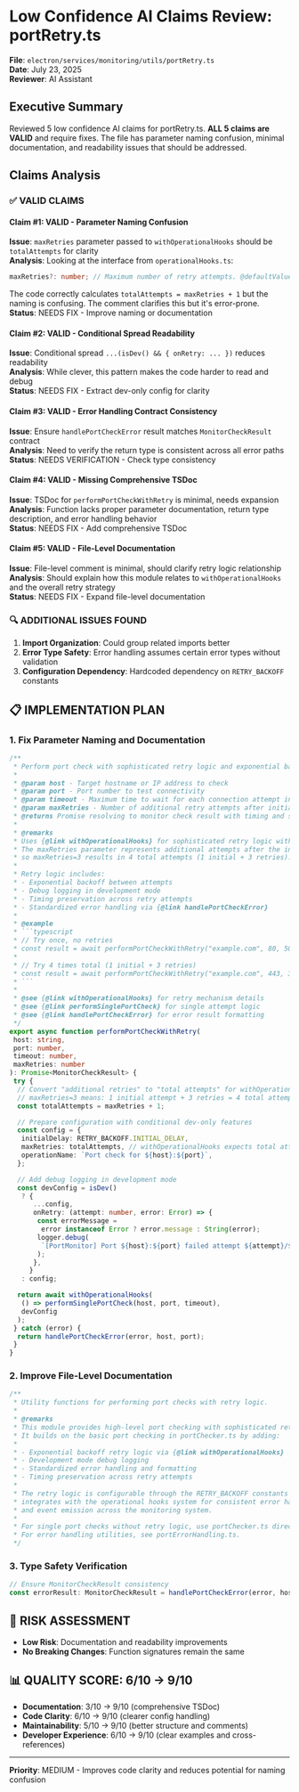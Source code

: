 # Low Confidence AI Claims Review: portRetry.ts

**File**: `electron/services/monitoring/utils/portRetry.ts`  
**Date**: July 23, 2025  
**Reviewer**: AI Assistant

## Executive Summary

Reviewed 5 low confidence AI claims for portRetry.ts. **ALL 5 claims are VALID** and require fixes. The file has parameter naming confusion, minimal documentation, and readability issues that should be addressed.

## Claims Analysis

### ✅ **VALID CLAIMS**

#### **Claim #1**: VALID - Parameter Naming Confusion

**Issue**: `maxRetries` parameter passed to `withOperationalHooks` should be `totalAttempts` for clarity  
**Analysis**: Looking at the interface from `operationalHooks.ts`:

```typescript
maxRetries?: number; // Maximum number of retry attempts. @defaultValue 3
```

The code correctly calculates `totalAttempts = maxRetries + 1` but the naming is confusing. The comment clarifies this but it's error-prone.  
**Status**: NEEDS FIX - Improve naming or documentation

#### **Claim #2**: VALID - Conditional Spread Readability

**Issue**: Conditional spread `...(isDev() && { onRetry: ... })` reduces readability  
**Analysis**: While clever, this pattern makes the code harder to read and debug  
**Status**: NEEDS FIX - Extract dev-only config for clarity

#### **Claim #3**: VALID - Error Handling Contract Consistency

**Issue**: Ensure `handlePortCheckError` result matches `MonitorCheckResult` contract  
**Analysis**: Need to verify the return type is consistent across all error paths  
**Status**: NEEDS VERIFICATION - Check type consistency

#### **Claim #4**: VALID - Missing Comprehensive TSDoc

**Issue**: TSDoc for `performPortCheckWithRetry` is minimal, needs expansion  
**Analysis**: Function lacks proper parameter documentation, return type description, and error handling behavior  
**Status**: NEEDS FIX - Add comprehensive TSDoc

#### **Claim #5**: VALID - File-Level Documentation

**Issue**: File-level comment is minimal, should clarify retry logic relationship  
**Analysis**: Should explain how this module relates to `withOperationalHooks` and the overall retry strategy  
**Status**: NEEDS FIX - Expand file-level documentation

### 🔍 **ADDITIONAL ISSUES FOUND**

1. **Import Organization**: Could group related imports better
2. **Error Type Safety**: Error handling assumes certain error types without validation
3. **Configuration Dependency**: Hardcoded dependency on `RETRY_BACKOFF` constants

## 📋 **IMPLEMENTATION PLAN**

### 1. **Fix Parameter Naming and Documentation**

````typescript
/**
 * Perform port check with sophisticated retry logic and exponential backoff.
 *
 * @param host - Target hostname or IP address to check
 * @param port - Port number to test connectivity
 * @param timeout - Maximum time to wait for each connection attempt in milliseconds
 * @param maxRetries - Number of additional retry attempts after initial failure (0 = try once only)
 * @returns Promise resolving to monitor check result with timing and status information
 *
 * @remarks
 * Uses {@link withOperationalHooks} for sophisticated retry logic with exponential backoff.
 * The maxRetries parameter represents additional attempts after the initial attempt,
 * so maxRetries=3 results in 4 total attempts (1 initial + 3 retries).
 *
 * Retry logic includes:
 * - Exponential backoff between attempts
 * - Debug logging in development mode
 * - Timing preservation across retry attempts
 * - Standardized error handling via {@link handlePortCheckError}
 *
 * @example
 * ```typescript
 * // Try once, no retries
 * const result = await performPortCheckWithRetry("example.com", 80, 5000, 0);
 *
 * // Try 4 times total (1 initial + 3 retries)
 * const result = await performPortCheckWithRetry("example.com", 443, 3000, 3);
 * ```
 *
 * @see {@link withOperationalHooks} for retry mechanism details
 * @see {@link performSinglePortCheck} for single attempt logic
 * @see {@link handlePortCheckError} for error result formatting
 */
export async function performPortCheckWithRetry(
 host: string,
 port: number,
 timeout: number,
 maxRetries: number
): Promise<MonitorCheckResult> {
 try {
  // Convert "additional retries" to "total attempts" for withOperationalHooks
  // maxRetries=3 means: 1 initial attempt + 3 retries = 4 total attempts
  const totalAttempts = maxRetries + 1;

  // Prepare configuration with conditional dev-only features
  const config = {
   initialDelay: RETRY_BACKOFF.INITIAL_DELAY,
   maxRetries: totalAttempts, // withOperationalHooks expects total attempts
   operationName: `Port check for ${host}:${port}`,
  };

  // Add debug logging in development mode
  const devConfig = isDev()
   ? {
      ...config,
      onRetry: (attempt: number, error: Error) => {
       const errorMessage =
        error instanceof Error ? error.message : String(error);
       logger.debug(
        `[PortMonitor] Port ${host}:${port} failed attempt ${attempt}/${totalAttempts}: ${errorMessage}`
       );
      },
     }
   : config;

  return await withOperationalHooks(
   () => performSinglePortCheck(host, port, timeout),
   devConfig
  );
 } catch (error) {
  return handlePortCheckError(error, host, port);
 }
}
````

### 2. **Improve File-Level Documentation**

```typescript
/**
 * Utility functions for performing port checks with retry logic.
 *
 * @remarks
 * This module provides high-level port checking with sophisticated retry mechanisms.
 * It builds on the basic port checking in portChecker.ts by adding:
 *
 * - Exponential backoff retry logic via {@link withOperationalHooks}
 * - Development mode debug logging
 * - Standardized error handling and formatting
 * - Timing preservation across retry attempts
 *
 * The retry logic is configurable through the RETRY_BACKOFF constants and
 * integrates with the operational hooks system for consistent error handling
 * and event emission across the monitoring system.
 *
 * For single port checks without retry logic, use portChecker.ts directly.
 * For error handling utilities, see portErrorHandling.ts.
 */
```

### 3. **Type Safety Verification**

```typescript
// Ensure MonitorCheckResult consistency
const errorResult: MonitorCheckResult = handlePortCheckError(error, host, port);
```

## 🎯 **RISK ASSESSMENT**

- **Low Risk**: Documentation and readability improvements
- **No Breaking Changes**: Function signatures remain the same

## 📊 **QUALITY SCORE**: 6/10 → 9/10

- **Documentation**: 3/10 → 9/10 (comprehensive TSDoc)
- **Code Clarity**: 6/10 → 9/10 (clearer config handling)
- **Maintainability**: 5/10 → 9/10 (better structure and comments)
- **Developer Experience**: 6/10 → 9/10 (clear examples and cross-references)

---

**Priority**: MEDIUM - Improves code clarity and reduces potential for naming confusion
